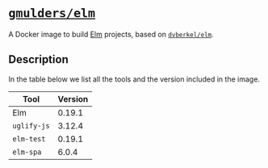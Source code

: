 # [`gmulders/elm`][dockerhub:gmulders/elm]
A Docker image to build [Elm][elm-lang] projects, based on [`dvberkel/elm`][dockerhub:dvberkel/elm].

## Description
In the table below we list all the tools and the version included in the image.

| Tool          | Version |
|---------------|---------|
| Elm           | 0.19.1  |
| `uglify-js`   | 3.12.4  |
| `elm-test`    | 0.19.1  |
| `elm-spa`     | 6.0.4   |

[dockerhub:gmulders/elm]: https://hub.docker.com/repository/docker/gmulders/elm
[dockerhub:dvberkel/elm]: https://hub.docker.com/repository/docker/dvberkel/elm
[elm-lang]: https://elm-lang.org 
